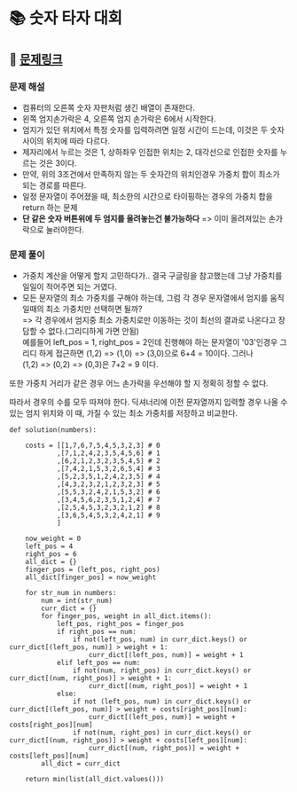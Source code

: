 
# 📚 숫자 타자 대회

## 📌 [문제링크](https://school.programmers.co.kr/learn/courses/30/lessons/136797)

### 문제 해설

- 컴퓨터의 오른쪽 숫자 자판처럼 생긴 배열이 존재한다.
- 왼쪽 엄지손가락은 4, 오른쪽 엄지 손가락은 6에서 시작한다.
- 엄지가 있던 위치에서 특정 숫자를 입력하려면 일정 시간이 드는데, 이것은 두 숫자 사이의 위치에 따라 다르다.
- 제자리에서 누르는 것은 1, 상하좌우 인접한 위치는 2, 대각선으로 인접한 숫자를 누르는 것은 3이다.
- 만약, 위의 3조건에서 만족하지 않는 두 숫자간의 위치인경우 가중치 합이 최소가 되는 경로를 따른다.
- 일정 문자열이 주어졌을 때, 최소한의 시간으로 타이핑하는 경우의 가중치 합을 return 하는 문제
- __단 같은 숫자 버튼위에 두 엄지를 올려놓는건 불가능하다__ => 이미 올려져있는 손가락으로 눌러야한다.

### 문제 풀이

- 가중치 계산을 어떻게 할지 고민하다가.. 결국 구글링을 참고했는데 그냥 가중치를 일일이 적어주면 되는 거였다.
- 모든 문자열의 최소 가중치를 구해야 하는데, 그럼 각 경우 문자열에서 엄지를 움직일때의 최소 가중치만 선택하면 될까?  
=> 각 경우에서 엄지중 최소 가중치로만 이동하는 것이 최선의 결과로 나온다고 장담할 수 없다.(그리디하게 가면 안됨)  
예를들어 left_pos = 1, right_pos = 2인데 진행해야 하는 문자열이 '03'인경우 그리디 하게 접근하면
(1,2) => (1,0) => (3,0)으로 6+4 = 10이다. 그러나    
(1,2) => (0,2) => (0,3)은   7+2 = 9 이다.


또한 가중치 거리가 같은 경우 어느 손가락을 우선해야 할 지 정확히 정할 수 없다.

따라서 경우의 수를 모두 따져야 한다. 딕셔너리에 이전 문자열까지 입력할 경우 나올 수 있는 엄지 위치와 이 때, 가질 수 있는 최소 가중치를 저장하고 비교한다.

```
def solution(numbers):
    
    costs = [[1,7,6,7,5,4,5,3,2,3] # 0
            ,[7,1,2,4,2,3,5,4,5,6] # 1
            ,[6,2,1,2,3,2,3,5,4,5] # 2
            ,[7,4,2,1,5,3,2,6,5,4] # 3
            ,[5,2,3,5,1,2,4,2,3,5] # 4
            ,[4,3,2,3,2,1,2,3,2,3] # 5
            ,[5,5,3,2,4,2,1,5,3,2] # 6
            ,[3,4,5,6,2,3,5,1,2,4] # 7
            ,[2,5,4,5,3,2,3,2,1,2] # 8
            ,[3,6,5,4,5,3,2,4,2,1] # 9
            ]

    now_weight = 0
    left_pos = 4
    right_pos = 6
    all_dict = {}
    finger_pos = (left_pos, right_pos)
    all_dict[finger_pos] = now_weight
    
    for str_num in numbers:
        num = int(str_num)
        curr_dict = {}
        for finger_pos, weight in all_dict.items():
            left_pos, right_pos = finger_pos
            if right_pos == num:
                if not(left_pos, num) in curr_dict.keys() or curr_dict[(left_pos, num)] > weight + 1:
                    curr_dict[(left_pos, num)] = weight + 1
            elif left_pos == num:
                if not(num, right_pos) in curr_dict.keys() or curr_dict[(num, right_pos)] > weight + 1:
                    curr_dict[(num, right_pos)] = weight + 1
            else:
                if not (left_pos, num) in curr_dict.keys() or curr_dict[(left_pos, num)] > weight + costs[right_pos][num]:
                    curr_dict[(left_pos, num)] = weight + costs[right_pos][num]
                if not(num, right_pos) in curr_dict.keys() or curr_dict[(num, right_pos)] > weight + costs[left_pos][num]:
                    curr_dict[(num, right_pos)] = weight + costs[left_pos][num]
        all_dict = curr_dict
        
    return min(list(all_dict.values()))
```
